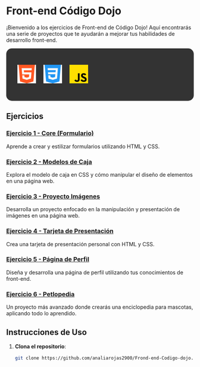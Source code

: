 # Front-end Código Dojo

¡Bienvenido a los ejercicios de Front-end de Código Dojo! Aquí encontrarás una serie de proyectos que te ayudarán a mejorar tus habilidades de desarrollo front-end.

<div style="background-color: #333; color: white; padding: 30px; border-radius: 15px; text-aling: center;">
  <p dir="auto" style="display: flex; gap: 20px;">
    <code><a target="_blank" rel="noopener noreferrer" href="https://github.com/analiarojas2900/imagenes/blob/main/html-5.png"><img height="50"  src="https://github.com/analiarojas2900/imagenes/blob/main/html-5.png" alt="HTML" style="max-width: 100%;"></a></code>
     <code><a target="_blank" rel="noopener noreferrer" href="https://github.com/analiarojas2900/imagenes/blob/main/css-3.png"><img height="50" src="https://github.com/analiarojas2900/imagenes/blob/main/css-3.png" alt="CSS" style="max-width: 100%;"></a></code>
     <code><a target="_blank" rel="noopener noreferrer" href="https://github.com/analiarojas2900/imagenes/blob/main/js.png"><img height="50" src="https://github.com/analiarojas2900/imagenes/blob/main/js.png" alt="JS" style="max-width: 100%;"></a></code>
  </p> 
</div>

## Ejercicios

### [Ejercicio 1 - Core (Formulario)](./core)
Aprende a crear y estilizar formularios utilizando HTML y CSS.

### [Ejercicio 2 - Modelos de Caja](./Modelos-de-Caja)
Explora el modelo de caja en CSS y cómo manipular el diseño de elementos en una página web.

### [Ejercicio 3 - Proyecto Imágenes](./proyecto-imagenes)
Desarrolla un proyecto enfocado en la manipulación y presentación de imágenes en una página web.

### [Ejercicio 4 - Tarjeta de Presentación](./tarjeta-presentacion)
Crea una tarjeta de presentación personal con HTML y CSS.

### [Ejercicio 5 - Página de Perfil](./Pagina-perfil)
Diseña y desarrolla una página de perfil utilizando tus conocimientos de front-end.

### [Ejercicio 6 - Petlopedia](./Petlopedia)
Un proyecto más avanzado donde crearás una enciclopedia para mascotas, aplicando todo lo aprendido.

## Instrucciones de Uso

1. **Clona el repositorio**:
   ```bash
   git clone https://github.com/analiarojas2900/Frond-end-Codigo-dojo.git
